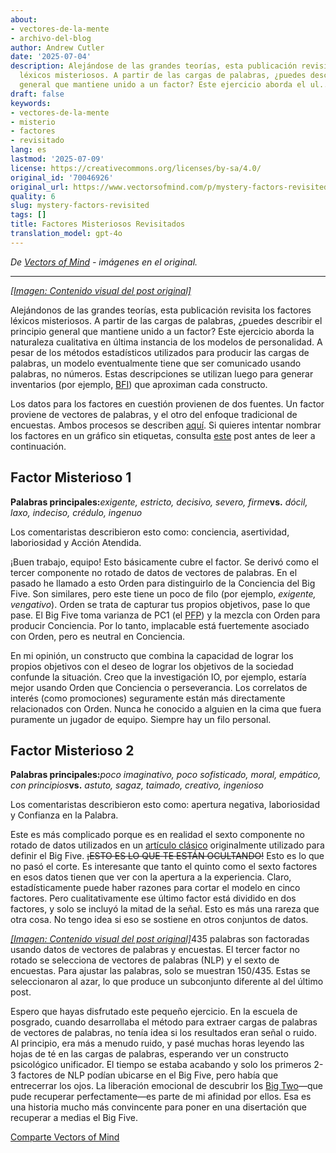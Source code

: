 ```yaml
---
about:
- vectores-de-la-mente
- archivo-del-blog
author: Andrew Cutler
date: '2025-07-04'
description: Alejándose de las grandes teorías, esta publicación revisita los factores
  léxicos misteriosos. A partir de las cargas de palabras, ¿puedes describir el principio
  general que mantiene unido a un factor? Este ejercicio aborda el ul...
draft: false
keywords:
- vectores-de-la-mente
- misterio
- factores
- revisitado
lang: es
lastmod: '2025-07-09'
license: https://creativecommons.org/licenses/by-sa/4.0/
original_id: '70046926'
original_url: https://www.vectorsofmind.com/p/mystery-factors-revisited
quality: 6
slug: mystery-factors-revisited
tags: []
title: Factores Misteriosos Revisitados
translation_model: gpt-4o
---
```


*De [Vectors of Mind](https://www.vectorsofmind.com/p/mystery-factors-revisited) - imágenes en el original.*

---

[*[Imagen: Contenido visual del post original]*](https://substackcdn.com/image/fetch/$s_!mwT7!,f_auto,q_auto:good,fl_progressive:steep/https%3A%2F%2Fbucketeer-e05bbc84-baa3-437e-9518-adb32be77984.s3.amazonaws.com%2Fpublic%2Fimages%2Fce394826-55c7-436d-baf8-89fc9febae13_1024x1024.png)

Alejándonos de las grandes teorías, esta publicación revisita los factores léxicos misteriosos. A partir de las cargas de palabras, ¿puedes describir el principio general que mantiene unido a un factor? Este ejercicio aborda la naturaleza cualitativa en última instancia de los modelos de personalidad. A pesar de los métodos estadísticos utilizados para producir las cargas de palabras, un modelo eventualmente tiene que ser comunicado usando palabras, no números. Estas descripciones se utilizan luego para generar inventarios (por ejemplo, [BFI](https://fetzer.org/sites/default/files/images/stories/pdf/selfmeasures/Personality-BigFiveInventory.pdf)) que aproximan cada constructo.

Los datos para los factores en cuestión provienen de dos fuentes. Un factor proviene de vectores de palabras, y el otro del enfoque tradicional de encuestas. Ambos procesos se describen [aquí](https://vectors.substack.com/p/the-big-five-are-word-vectors). Si quieres intentar nombrar los factores en un gráfico sin etiquetas, consulta [este](https://vectors.substack.com/p/guess-the-factor) post antes de leer a continuación.

## **Factor Misterioso 1**


**Palabras principales:**_exigente, estricto, decisivo, severo, firme_**vs.** _dócil, laxo, indeciso, crédulo, ingenuo_

Los comentaristas describieron esto como: conciencia, asertividad, laboriosidad y Acción Atendida.

¡Buen trabajo, equipo! Esto básicamente cubre el factor. Se derivó como el tercer componente no rotado de datos de vectores de palabras. En el pasado he llamado a esto Orden para distinguirlo de la Conciencia del Big Five. Son similares, pero este tiene un poco de filo (por ejemplo, _exigente, vengativo_). Orden se trata de capturar tus propios objetivos, pase lo que pase. El Big Five toma varianza de PC1 (el [PFP](https://vectors.substack.com/p/primary-factor-of-personality-part)) y la mezcla con Orden para producir Conciencia. Por lo tanto, implacable está fuertemente asociado con Orden, pero es neutral en Conciencia.

En mi opinión, un constructo que combina la capacidad de lograr los propios objetivos con el deseo de lograr los objetivos de la sociedad confunde la situación. Creo que la investigación IO, por ejemplo, estaría mejor usando Orden que Conciencia o perseverancia. Los correlatos de interés (como promociones) seguramente están más directamente relacionados con Orden. Nunca he conocido a alguien en la cima que fuera puramente un jugador de equipo. Siempre hay un filo personal.

## **Factor Misterioso 2**


**Palabras principales:**_poco imaginativo, poco sofisticado, moral, empático, con principios_**vs.** _astuto, sagaz, taimado, creativo, ingenioso_

Los comentaristas describieron esto como: apertura negativa, laboriosidad y Confianza en la Palabra.

Este es más complicado porque es en realidad el sexto componente no rotado de datos utilizados en un [artículo clásico](https://onlinelibrary.wiley.com/doi/abs/10.1002/\(SICI\)1099-0984\(199603\)10:1%3C61::AID-PER246%3E3.0.CO;2-D) originalmente utilizado para definir el Big Five. ~~¡ESTO ES LO QUE TE ESTÁN OCULTANDO!~~ Esto es lo que no pasó el corte. Es interesante que tanto el quinto como el sexto factores en esos datos tienen que ver con la apertura a la experiencia. Claro, estadísticamente puede haber razones para cortar el modelo en cinco factores. Pero cualitativamente ese último factor está dividido en dos factores, y solo se incluyó la mitad de la señal. Esto es más una rareza que otra cosa. No tengo idea si eso se sostiene en otros conjuntos de datos.

[*[Imagen: Contenido visual del post original]*](https://substackcdn.com/image/fetch/$s_!NlBJ!,f_auto,q_auto:good,fl_progressive:steep/https%3A%2F%2Fbucketeer-e05bbc84-baa3-437e-9518-adb32be77984.s3.amazonaws.com%2Fpublic%2Fimages%2Fbcba348e-6ed3-442c-9506-6d3a8f7b5d4e_1201x1065.png)435 palabras son factoradas usando datos de vectores de palabras y encuestas. El tercer factor no rotado se selecciona de vectores de palabras (NLP) y el sexto de encuestas. Para ajustar las palabras, solo se muestran 150/435. Estas se seleccionaron al azar, lo que produce un subconjunto diferente al del último post.

Espero que hayas disfrutado este pequeño ejercicio. En la escuela de posgrado, cuando desarrollaba el método para extraer cargas de palabras de vectores de palabras, no tenía idea si los resultados eran señal o ruido. Al principio, era más a menudo ruido, y pasé muchas horas leyendo las hojas de té en las cargas de palabras, esperando ver un constructo psicológico unificador. El tiempo se estaba acabando y solo los primeros 2-3 factores de NLP podían ubicarse en el Big Five, pero había que entrecerrar los ojos. La liberación emocional de descubrir los [Big Two](https://psycnet.apa.org/fulltext/1997-42257-010.html)—que pude recuperar perfectamente—es parte de mi afinidad por ellos. Esa es una historia mucho más convincente para poner en una disertación que recuperar a medias el Big Five.

[Comparte Vectors of Mind](https://vectors.substack.com/?utm_source=substack&utm_medium=email&utm_content=share&action=share)